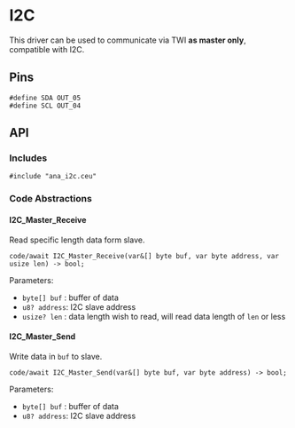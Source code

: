 # I2C 
This driver can be used to communicate via TWI **as master only**, compatible with I2C.

## Pins

```
#define SDA OUT_05
#define SCL OUT_04
```

## API

### Includes

```ceu
#include "ana_i2c.ceu"
```

### Code Abstractions

#### I2C_Master_Receive

Read specific length data form slave.

```ceu
code/await I2C_Master_Receive(var&[] byte buf, var byte address, var usize len) -> bool;
```
Parameters:

- `byte[] buf` : buffer of data
- `u8? address`: I2C slave address
- `usize? len` : data length wish to read, will read data length of `len` or less

#### I2C_Master_Send

Write data in `buf` to slave.

```ceu
code/await I2C_Master_Send(var&[] byte buf, var byte address) -> bool;
```

Parameters:

- `byte[] buf` : buffer of data
- `u8? address`: I2C slave address
